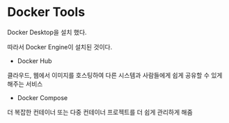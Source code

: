 # Docker Tools

Docker Desktop을 설치 했다.

따라서 Docker Engine이 설치된 것이다.



- Docker Hub

클라우드, 웹에서 이미지를 호스팅하여 다른 시스템과 사람들에게 쉽게 공유할 수 있게 해주는 서비스



- Docker Compose

더 복잡한 컨테이너 또는 다중 컨테이너 프로젝트를 더 쉽게 관리하게 해줌
